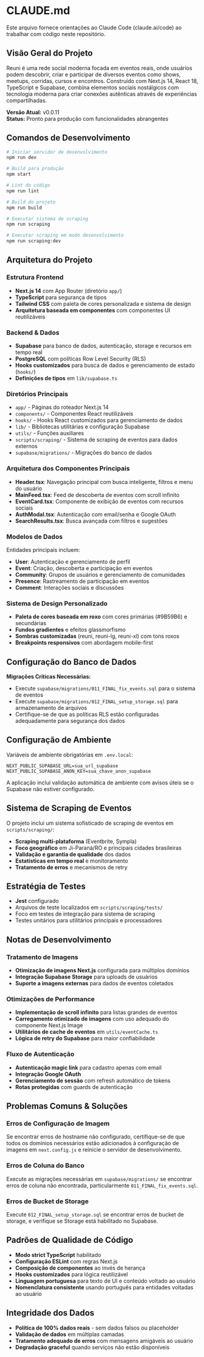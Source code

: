 # CLAUDE.md

Este arquivo fornece orientações ao Claude Code (claude.ai/code) ao trabalhar com código neste repositório.

## Visão Geral do Projeto

Reuni é uma rede social moderna focada em eventos reais, onde usuários podem descobrir, criar e participar de diversos eventos como shows, meetups, corridas, cursos e encontros. Construído com Next.js 14, React 18, TypeScript e Supabase, combina elementos sociais nostálgicos com tecnologia moderna para criar conexões autênticas através de experiências compartilhadas.

**Versão Atual:** v0.0.11  
**Status:** Pronto para produção com funcionalidades abrangentes

## Comandos de Desenvolvimento

```bash
# Iniciar servidor de desenvolvimento
npm run dev

# Build para produção
npm start

# Lint do código
npm run lint

# Build do projeto
npm run build

# Executar sistema de scraping
npm run scraping

# Executar scraping em modo desenvolvimento
npm run scraping:dev
```

## Arquitetura do Projeto

### Estrutura Frontend
- **Next.js 14** com App Router (diretório `app/`)
- **TypeScript** para segurança de tipos
- **Tailwind CSS** com paleta de cores personalizada e sistema de design
- **Arquitetura baseada em componentes** com componentes UI reutilizáveis

### Backend & Dados
- **Supabase** para banco de dados, autenticação, storage e recursos em tempo real
- **PostgreSQL** com políticas Row Level Security (RLS)
- **Hooks customizados** para busca de dados e gerenciamento de estado (`hooks/`)
- **Definições de tipos** em `lib/supabase.ts`

### Diretórios Principais
- `app/` - Páginas do roteador Next.js 14
- `components/` - Componentes React reutilizáveis
- `hooks/` - Hooks React customizados para gerenciamento de dados
- `lib/` - Bibliotecas utilitárias e configuração Supabase
- `utils/` - Funções auxiliares
- `scripts/scraping/` - Sistema de scraping de eventos para dados externos
- `supabase/migrations/` - Migrações do banco de dados

### Arquitetura dos Componentes Principais
- **Header.tsx**: Navegação principal com busca inteligente, filtros e menu do usuário
- **MainFeed.tsx**: Feed de descoberta de eventos com scroll infinito
- **EventCard.tsx**: Componente de exibição de eventos com recursos sociais
- **AuthModal.tsx**: Autenticação com email/senha e Google OAuth
- **SearchResults.tsx**: Busca avançada com filtros e sugestões

### Modelos de Dados
Entidades principais incluem:
- **User**: Autenticação e gerenciamento de perfil
- **Event**: Criação, descoberta e participação em eventos
- **Community**: Grupos de usuários e gerenciamento de comunidades
- **Presence**: Rastreamento de participação em eventos
- **Comment**: Interações sociais e discussões

### Sistema de Design Personalizado
- **Paleta de cores baseada em roxo** com cores primárias (#9B59B6) e secundárias
- **Fundos gradientes** e efeitos glassmorfismo
- **Sombras customizadas** (reuni, reuni-lg, reuni-xl) com tons roxos
- **Breakpoints responsivos** com abordagem mobile-first

## Configuração do Banco de Dados

**Migrações Críticas Necessárias:**
- Execute `supabase/migrations/011_FINAL_fix_events.sql` para o sistema de eventos
- Execute `supabase/migrations/012_FINAL_setup_storage.sql` para armazenamento de arquivos
- Certifique-se de que as políticas RLS estão configuradas adequadamente para segurança dos dados

## Configuração de Ambiente

Variáveis de ambiente obrigatórias em `.env.local`:
```
NEXT_PUBLIC_SUPABASE_URL=sua_url_supabase
NEXT_PUBLIC_SUPABASE_ANON_KEY=sua_chave_anon_supabase
```

A aplicação inclui validação automática de ambiente com avisos úteis se o Supabase não estiver configurado.

## Sistema de Scraping de Eventos

O projeto inclui um sistema sofisticado de scraping de eventos em `scripts/scraping/`:
- **Scraping multi-plataforma** (Eventbrite, Sympla)
- **Foco geográfico** em Ji-Paraná/RO e principais cidades brasileiras
- **Validação e garantia de qualidade** dos dados
- **Estatísticas em tempo real** e monitoramento
- **Tratamento de erros** e mecanismos de retry

## Estratégia de Testes

- **Jest** configurado
- Arquivos de teste localizados em `scripts/scraping/tests/`
- Foco em testes de integração para sistema de scraping
- Testes unitários para utilitários principais e processadores

## Notas de Desenvolvimento

### Tratamento de Imagens
- **Otimização de imagens Next.js** configurada para múltiplos domínios
- **Integração Supabase Storage** para uploads de usuários
- **Suporte a imagens externas** para dados de eventos coletados

### Otimizações de Performance
- **Implementação de scroll infinito** para listas grandes de eventos
- **Carregamento otimizado de imagens** com uso adequado do componente Next.js Image
- **Utilitários de cache de eventos** em `utils/eventCache.ts`
- **Lógica de retry do Supabase** para maior confiabilidade

### Fluxo de Autenticação
- **Autenticação magic link** para cadastro apenas com email
- **Integração Google OAuth**
- **Gerenciamento de sessão** com refresh automático de tokens
- **Rotas protegidas** com guards de autenticação

## Problemas Comuns & Soluções

### Erros de Configuração de Imagem
Se encontrar erros de hostname não configurado, certifique-se de que todos os domínios necessários estão adicionados à configuração de imagens em `next.config.js` e reinicie o servidor de desenvolvimento.

### Erros de Coluna do Banco
Execute as migrações necessárias em `supabase/migrations/` se encontrar erros de coluna não encontrada, particularmente `011_FINAL_fix_events.sql`.

### Erros de Bucket de Storage
Execute `012_FINAL_setup_storage.sql` se encontrar erros de bucket de storage, e verifique se Storage está habilitado no Supabase.

## Padrões de Qualidade de Código

- **Modo strict TypeScript** habilitado
- **Configuração ESLint** com regras Next.js
- **Composição de componentes** ao invés de herança
- **Hooks customizados** para lógica reutilizável
- **Linguagem portuguesa** para texto de UI e conteúdo voltado ao usuário
- **Nomenclatura consistente** usando português para entidades voltadas ao usuário

## Integridade dos Dados

- **Política de 100% dados reais** - sem dados falsos ou placeholder
- **Validação de dados** em múltiplas camadas
- **Tratamento adequado de erros** com mensagens amigáveis ao usuário
- **Degradação graceful** quando serviços não estão disponíveis